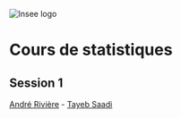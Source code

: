 ![Insee logo](https://www.data.gouv.fr/s/avatars/db/fbfd745ae543f6856ed59e3d44eb71.jpg "insee logo")

# Cours de statistiques
## Session 1


[André Rivière](https://trombi.insee.fr/servlet/UnePersonne?aID=SjNMMDYx) - [Tayeb Saadi](https://trombi.insee.fr/servlet/UnePersonne?aID=U1o5Vkcy)
